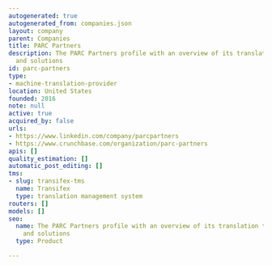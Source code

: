 ```yaml
---
autogenerated: true
autogenerated_from: companies.json
layout: company
parent: Companies
title: PARC Partners
description: The PARC Partners profile with an overview of its translation technologies
  and solutions
id: parc-partners
type:
- machine-translation-provider
location: United States
founded: 2016
note: null
active: true
acquired_by: false
urls:
- https://www.linkedin.com/company/parcpartners
- https://www.crunchbase.com/organization/parc-partners
apis: []
quality_estimation: []
automatic_post_editing: []
tms:
- slug: transifex-tms
  name: Transifex
  type: translation management system
routers: []
models: []
seo:
  name: The PARC Partners profile with an overview of its translation technologies
    and solutions
  type: Product

---
```


